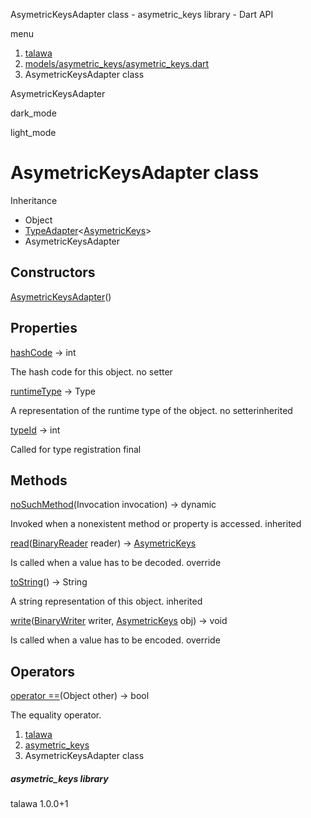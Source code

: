 




AsymetricKeysAdapter class - asymetric\_keys library - Dart API







menu

1. [talawa](../index.html)
2. [models/asymetric\_keys/asymetric\_keys.dart](../models_asymetric_keys_asymetric_keys/models_asymetric_keys_asymetric_keys-library.html)
3. AsymetricKeysAdapter class

AsymetricKeysAdapter


dark\_mode

light\_mode




# AsymetricKeysAdapter class


Inheritance

* Object
* [TypeAdapter](https://pub.dev/documentation/hive/2.2.3/hive/TypeAdapter-class.html)<[AsymetricKeys](../models_asymetric_keys_asymetric_keys/AsymetricKeys-class.html)>
* AsymetricKeysAdapter



## Constructors

[AsymetricKeysAdapter](../models_asymetric_keys_asymetric_keys/AsymetricKeysAdapter/AsymetricKeysAdapter.html)()




## Properties

[hashCode](../models_asymetric_keys_asymetric_keys/AsymetricKeysAdapter/hashCode.html)
→ int

The hash code for this object.
no setter

[runtimeType](https://pub.dev/documentation/hive/2.2.3/hive/TypeAdapter/runtimeType.html)
→ Type

A representation of the runtime type of the object.
no setterinherited

[typeId](../models_asymetric_keys_asymetric_keys/AsymetricKeysAdapter/typeId.html)
→ int

Called for type registration
final



## Methods

[noSuchMethod](https://pub.dev/documentation/hive/2.2.3/hive/TypeAdapter/noSuchMethod.html)(Invocation invocation)
→ dynamic


Invoked when a nonexistent method or property is accessed.
inherited

[read](../models_asymetric_keys_asymetric_keys/AsymetricKeysAdapter/read.html)([BinaryReader](https://pub.dev/documentation/hive/2.2.3/hive/BinaryReader-class.html) reader)
→ [AsymetricKeys](../models_asymetric_keys_asymetric_keys/AsymetricKeys-class.html)


Is called when a value has to be decoded.
override

[toString](https://pub.dev/documentation/hive/2.2.3/hive/TypeAdapter/toString.html)()
→ String


A string representation of this object.
inherited

[write](../models_asymetric_keys_asymetric_keys/AsymetricKeysAdapter/write.html)([BinaryWriter](https://pub.dev/documentation/hive/2.2.3/hive/BinaryWriter-class.html) writer, [AsymetricKeys](../models_asymetric_keys_asymetric_keys/AsymetricKeys-class.html) obj)
→ void


Is called when a value has to be encoded.
override



## Operators

[operator ==](../models_asymetric_keys_asymetric_keys/AsymetricKeysAdapter/operator_equals.html)(Object other)
→ bool


The equality operator.



 


1. [talawa](../index.html)
2. [asymetric\_keys](../models_asymetric_keys_asymetric_keys/models_asymetric_keys_asymetric_keys-library.html)
3. AsymetricKeysAdapter class

##### asymetric\_keys library





talawa
1.0.0+1






